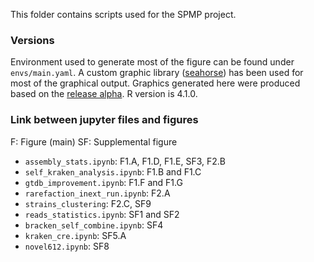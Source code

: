 This folder contains scripts used for the SPMP project.

### Versions

Environment used to generate most of the figure can be found under `envs/main.yaml`. A custom graphic library ([seahorse](https://github.com/jsgounot/Seahorse)) has been used for most of the graphical output. Graphics generated here were produced based on the [release alpha](https://github.com/jsgounot/Seahorse/releases/tag/latest). R version is 4.1.0.

### Link between jupyter files and figures

F: Figure (main)
SF: Supplemental figure

* `assembly_stats.ipynb`: F1.A, F1.D, F1.E, SF3, F2.B
* `self_kraken_analysis.ipynb`: F1.B and F1.C
* `gtdb_improvement.ipynb`: F1.F and F1.G
* `rarefaction_inext_run.ipynb`: F2.A
* `strains_clustering`: F2.C, SF9
* `reads_statistics.ipynb`: SF1 and SF2
* `bracken_self_combine.ipynb`: SF4
* `kraken_cre.ipynb`: SF5.A
* `novel612.ipynb`: SF8